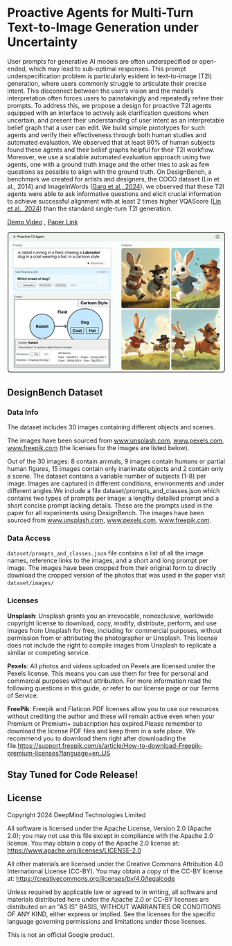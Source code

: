 # Proactive Agents for Multi-Turn Text-to-Image Generation under Uncertainty


User prompts for generative AI models are often underspecified or open-ended,
which may lead to sub-optimal responses. This prompt underspecification problem
is particularly evident in text-to-image (T2I) generation, where users commonly
struggle to articulate their precise intent. This disconnect between the user’s vision
and the model’s interpretation often forces users to painstakingly and repeatedly
refine their prompts. To address this, we propose a design for proactive T2I agents
equipped with an interface to actively ask clarification questions when uncertain,
and present their understanding of user intent as an interpretable belief graph
that a user can edit. We build simple prototypes for such agents and verify their
effectiveness through both human studies and automated evaluation. We observed
that at least 90% of human subjects found these agents and their belief graphs
helpful for their T2I workflow. Moreover, we use a scalable automated evaluation
approach using two agents, one with a ground truth image and the other tries to
ask as few questions as possible to align with the ground truth. On DesignBench, a
benchmark we created for artists and designers, the COCO dataset (Lin et al., 2014)
and ImageInWords ([Garg et al., 2024](https://arxiv.org/abs/2405.02793)), we observed that these T2I agents were able
to ask informative questions and elicit crucial information to achieve successful
alignment with at least 2 times higher VQAScore ([Lin et al., 2024](https://arxiv.org/abs/2404.01291)) than the standard
single-turn T2I generation. 


[Demo Video](https://www.youtube.com/watch?v=HQgjLWp4Lo8) , [Paper Link](https://arxiv.org/abs/2412.06771)

![Alt Text](figures/Fig.png)

## DesignBench Dataset

### Data Info
The dataset includes 30 images containing different objects and scenes. 

The images have been sourced from www.unsplash.com, www.pexels.com, www.freepik.com (the licenses for the images are listed below).

Out of the 30 images: 8  contain animals, 9 images contain humans or partial human figures, 15 images contain only inanimate objects and 2 contain only a scene. The dataset contains a variable number of subjects (1-8) per image. Images are captured in different conditions, environments and under different angles.We include a file dataset/prompts_and_classes.json which contains two types of prompts per image: a lengthy detailed prompt and a short concise prompt lacking details. These are the prompts used in the paper for all experiments using DesignBench. The images have been sourced from www.unsplash.com, www.pexels.com, www.freepik.com.

### Data Access

`dataset/prompts_and_classes.json` file contains a list of all the image names, reference links to the images, and a short and long prompt per image. The images have been cropped from their original form to directly download the cropped version of the photos that was used in the paper visit `dataset/images/` 

### Licenses
**Unsplash**: 
Unsplash grants you an irrevocable, nonexclusive, worldwide copyright license to download, copy, modify, distribute, perform, and use images from Unsplash for free, including for commercial purposes, without permission from or attributing the photographer or Unsplash. This license does not include the right to compile images from Unsplash to replicate a similar or competing service.

**Pexels**: All photos and videos uploaded on Pexels are licensed under the Pexels license. This means you can use them for free for personal and commercial purposes without attribution. For more information read the following questions in this guide, or refer to our license page or our Terms of Service.

**FreePik**: Freepik and Flaticon PDF licenses allow you to use our resources without crediting the author and these will remain active even when your Premium or Premium+ subscription has expired.Please remember to download the license PDF files and keep them in a safe place. We recommend you to download them right after downloading the file.https://support.freepik.com/s/article/How-to-download-Freepik-premium-licenses?language=en_US

## Stay Tuned for Code Release!

## License


Copyright 2024 DeepMind Technologies Limited

All software is licensed under the Apache License, Version 2.0 (Apache 2.0); you may not use this file except in compliance with the Apache 2.0 license. You may obtain a copy of the Apache 2.0 license at: https://www.apache.org/licenses/LICENSE-2.0

All other materials are licensed under the Creative Commons Attribution 4.0 International License (CC-BY). You may obtain a copy of the CC-BY license at: https://creativecommons.org/licenses/by/4.0/legalcode

Unless required by applicable law or agreed to in writing, all software and materials distributed here under the Apache 2.0 or CC-BY licenses are distributed on an "AS IS" BASIS, WITHOUT WARRANTIES OR CONDITIONS OF ANY KIND, either express or implied. See the licenses for the specific language governing permissions and limitations under those licenses.

This is not an official Google product.


